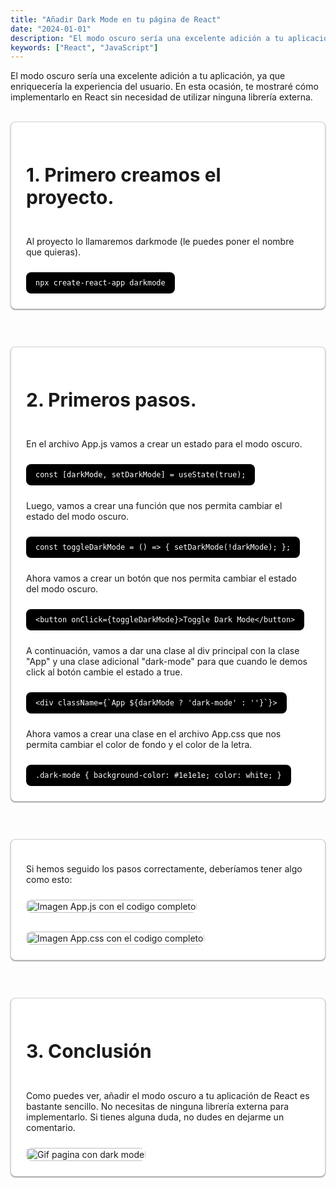 ```yaml
---
title: "Añadir Dark Mode en tu página de React"
date: "2024-01-01"
description: "El modo oscuro sería una excelente adición a tu aplicación, ya que enriquecería la experiencia del usuario. En esta ocasión, te mostraré cómo implementarlo en React sin necesidad de utilizar ninguna librería externa."
keywords: ["React", "JavaScript"]
---
```


<html>

<p>El modo oscuro sería una excelente adición a tu aplicación, ya que enriquecería la experiencia del usuario. En esta ocasión, te mostraré cómo implementarlo en React sin necesidad de utilizar ninguna librería externa.</p>
</br>
<div class="section">

  <div class="container">
    <h1>1. Primero creamos el proyecto.</h1>
    <p>Al proyecto lo llamaremos darkmode (le puedes poner el nombre que quieras).</p>
    <code>npx create-react-app darkmode</code>
  </div>

  <div class="container">
    <h1>2. Primeros pasos.</h1>
    <p>En el archivo App.js vamos a crear un estado para el modo oscuro.</p>
    <code>const [darkMode, setDarkMode] = useState(true);</code>
    <p>Luego, vamos a crear una función que nos permita cambiar el estado del modo oscuro.</p>
    <code>const toggleDarkMode = () => { setDarkMode(!darkMode); };</code>
    <p>Ahora vamos a crear un botón que nos permita cambiar el estado del modo oscuro.</p>
    <code>&lt;button onClick=&#123;toggleDarkMode&#125;&gt;Toggle Dark Mode&lt;/button&gt;</code>
    <p>A continuación, vamos a dar una clase al div principal con la clase "App" y una clase adicional "dark-mode" para que cuando le demos click al botón cambie el estado a true.</p>
    <code>&lt;div className=&#123;`App $&#123;darkMode ? 'dark-mode' : ''&#125;`&#125;&gt;</code>
    <p>Ahora vamos a crear una clase en el archivo App.css que nos permita cambiar el color de fondo y el color de la letra.</p>
    <code>.dark-mode { background-color: #1e1e1e; color: white; }</code>
  </div>

  <div class="container">
    <p>Si hemos seguido los pasos correctamente, deberíamos tener algo como esto:</p>
    <div class="imagenes">
      <img src="/assets/tutorials/darkmode2.png" alt="Imagen App.js con el codigo completo" />
      <img src="/assets/tutorials/darkmode1.png" alt="Imagen App.css con el codigo completo" />
    </div>
  </div>

  <div class="container">
    <h1>3. Conclusión</h1>
    <p>Como puedes ver, añadir el modo oscuro a tu aplicación de React es bastante sencillo. No necesitas de ninguna librería externa para implementarlo. Si tienes alguna duda, no dudes en dejarme un comentario.</p>
    <img src="/assets/tutorials/darkmodegif.gif" alt="Gif pagina con dark mode" />
  </div>
</div>

</html>

<style>

  h1{
    font-size: 30px;
    font-weight: bold;
  }

  .imagenes{
    display: flex;
    gap: 30px;
    flex-direction: column;
  }

  img{
    max-width: 600px;
    height: fit-content;
    border-radius: 8px;
  }

  code{
    background-color: black;
    padding: 10px 15px;
    color: white;
    border-radius: 8px;
    width: fit-content;
  }

  .section{
    display: flex;
    gap: 60px;
    flex-direction: column;
  }

  .container{
    display: flex;
    gap: 10px;
    flex-direction: column;
    border: 1px solid #D5D5D5;
    padding: 1.5rem;
    border-radius: 8px;
    background-color: white;
    box-shadow: 0 1px 2px rgba(0, 0, 0, 0.5);

  }

  border w-full h-[200px] rounded-lg bg-white p-6 shadow-sm shadow-black/50

</style>
